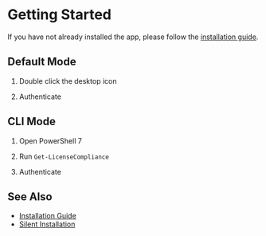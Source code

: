 # Getting Started

If you have not already installed the app, please follow the [installation guide](Deployment/StandardInstall.md).

## Default Mode

1. Double click the desktop icon

2. Authenticate

## CLI Mode

1. Open PowerShell 7

2. Run `Get-LicenseCompliance`

3. Authenticate

## See Also

- [Installation Guide](Deployment/StandardInstall.md)
- [Silent Installation](Deployment/SilentInstallation.md)
